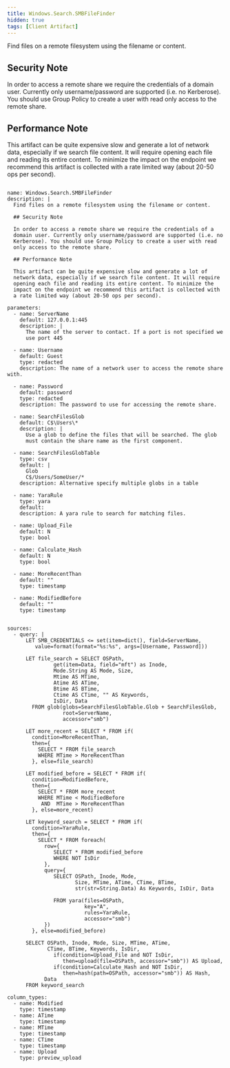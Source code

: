 ```yaml
---
title: Windows.Search.SMBFileFinder
hidden: true
tags: [Client Artifact]
---
```


Find files on a remote filesystem using the filename or content.

## Security Note

In order to access a remote share we require the credentials of a
domain user. Currently only username/password are supported (i.e. no
Kerberose). You should use Group Policy to create a user with read
only access to the remote share.

## Performance Note

This artifact can be quite expensive slow and generate a lot of
network data, especially if we search file content. It will require
opening each file and reading its entire content. To minimize the
impact on the endpoint we recommend this artifact is collected with
a rate limited way (about 20-50 ops per second).


<pre><code class="language-yaml">
name: Windows.Search.SMBFileFinder
description: |
  Find files on a remote filesystem using the filename or content.

  ## Security Note

  In order to access a remote share we require the credentials of a
  domain user. Currently only username/password are supported (i.e. no
  Kerberose). You should use Group Policy to create a user with read
  only access to the remote share.

  ## Performance Note

  This artifact can be quite expensive slow and generate a lot of
  network data, especially if we search file content. It will require
  opening each file and reading its entire content. To minimize the
  impact on the endpoint we recommend this artifact is collected with
  a rate limited way (about 20-50 ops per second).

parameters:
  - name: ServerName
    default: 127.0.0.1:445
    description: |
      The name of the server to contact. If a port is not specified we
      use port 445

  - name: Username
    default: Guest
    type: redacted
    description: The name of a network user to access the remote share with.

  - name: Password
    default: password
    type: redacted
    description: The password to use for accessing the remote share.

  - name: SearchFilesGlob
    default: C$\Users\*
    description: |
      Use a glob to define the files that will be searched. The glob
      must contain the share name as the first component.

  - name: SearchFilesGlobTable
    type: csv
    default: |
      Glob
      C$/Users/SomeUser/*
    description: Alternative specify multiple globs in a table

  - name: YaraRule
    type: yara
    default:
    description: A yara rule to search for matching files.

  - name: Upload_File
    default: N
    type: bool

  - name: Calculate_Hash
    default: N
    type: bool

  - name: MoreRecentThan
    default: ""
    type: timestamp

  - name: ModifiedBefore
    default: ""
    type: timestamp


sources:
  - query: |
      LET SMB_CREDENTIALS &lt;= set(item=dict(), field=ServerName,
         value=format(format="%s:%s", args=[Username, Password]))

      LET file_search = SELECT OSPath,
               get(item=Data, field="mft") as Inode,
               Mode.String AS Mode, Size,
               Mtime AS MTime,
               Atime AS ATime,
               Btime AS BTime,
               Ctime AS CTime, "" AS Keywords,
               IsDir, Data
        FROM glob(globs=SearchFilesGlobTable.Glob + SearchFilesGlob,
                  root=ServerName,
                  accessor="smb")

      LET more_recent = SELECT * FROM if(
        condition=MoreRecentThan,
        then={
          SELECT * FROM file_search
          WHERE MTime &gt; MoreRecentThan
        }, else=file_search)

      LET modified_before = SELECT * FROM if(
        condition=ModifiedBefore,
        then={
          SELECT * FROM more_recent
          WHERE MTime &lt; ModifiedBefore
           AND  MTime &gt; MoreRecentThan
        }, else=more_recent)

      LET keyword_search = SELECT * FROM if(
        condition=YaraRule,
        then={
          SELECT * FROM foreach(
            row={
               SELECT * FROM modified_before
               WHERE NOT IsDir
            },
            query={
               SELECT OSPath, Inode, Mode,
                      Size, MTime, ATime, CTime, BTime,
                      str(str=String.Data) As Keywords, IsDir, Data

               FROM yara(files=OSPath,
                         key="A",
                         rules=YaraRule,
                         accessor="smb")
            })
        }, else=modified_before)

      SELECT OSPath, Inode, Mode, Size, MTime, ATime,
             CTime, BTime, Keywords, IsDir,
               if(condition=Upload_File and NOT IsDir,
                  then=upload(file=OSPath, accessor="smb")) AS Upload,
               if(condition=Calculate_Hash and NOT IsDir,
                  then=hash(path=OSPath, accessor="smb")) AS Hash,
            Data
      FROM keyword_search

column_types:
  - name: Modified
    type: timestamp
  - name: ATime
    type: timestamp
  - name: MTime
    type: timestamp
  - name: CTime
    type: timestamp
  - name: Upload
    type: preview_upload

</code></pre>

